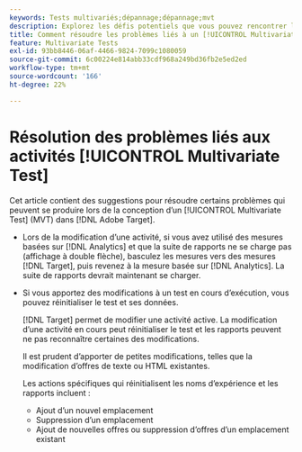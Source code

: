 ```yaml
---
keywords: Tests multivariés;dépannage;dépannage;mvt
description: Explorez les défis potentiels que vous pouvez rencontrer lors de l’utilisation d’activités [!UICONTROL Multivariate Test] (MVT) dans [!DNL Adobe Target], ainsi que les solutions suggérées.
title: Comment résoudre les problèmes liés à un [!UICONTROL Multivariate Test] ?
feature: Multivariate Tests
exl-id: 93bb8446-06af-4466-9824-7099c1080059
source-git-commit: 6c00224e814abb33cdf968a249bd36fb2e5ed2ed
workflow-type: tm+mt
source-wordcount: '166'
ht-degree: 22%

---
```


# Résolution des problèmes liés aux activités [!UICONTROL Multivariate Test]

Cet article contient des suggestions pour résoudre certains problèmes qui peuvent se produire lors de la conception d’un [!UICONTROL Multivariate Test] (MVT) dans [!DNL Adobe Target].

* Lors de la modification d’une activité, si vous avez utilisé des mesures basées sur [!DNL Analytics] et que la suite de rapports ne se charge pas (affichage à double flèche), basculez les mesures vers des mesures [!DNL Target], puis revenez à la mesure basée sur [!DNL Analytics]. La suite de rapports devrait maintenant se charger.
* Si vous apportez des modifications à un test en cours d’exécution, vous pouvez réinitialiser le test et ses données.

  [!DNL Target] permet de modifier une activité active. La modification d’une activité en cours peut réinitialiser le test et les rapports peuvent ne pas reconnaître certaines des modifications.

  Il est prudent d’apporter de petites modifications, telles que la modification d’offres de texte ou HTML existantes.

  Les actions spécifiques qui réinitialisent les noms d’expérience et les rapports incluent :

   * Ajout d’un nouvel emplacement
   * Suppression d’un emplacement
   * Ajout de nouvelles offres ou suppression d’offres d’un emplacement existant
